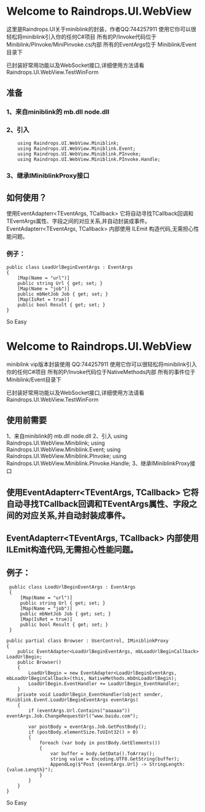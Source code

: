 
# Welcome to Raindrops.UI.WebView
这里是Raindrops.UI关于miniblink的封装，作者QQ:744257911
使用它你可以很轻松将miniblink引入你的任何C#项目
所有的P/Invoke代码位于Miniblink/PInvoke/MiniPinvoke.cs内部
所有的EventArgs位于 Miniblink/Event目录下

已封装好常用功能以及WebSocket接口,详细使用方法请看Raindrops.UI.WebView.TestWinForm

## 准备
### 1、来自miniblink的 mb.dll node.dll
### 2、引入 
        using Raindrops.UI.WebView.Miniblink;
        using Raindrops.UI.WebView.Miniblink.Event;
        using Raindrops.UI.WebView.Miniblink.PInvoke;
        using Raindrops.UI.WebView.Miniblink.PInvoke.Handle;
### 3、继承IMiniblinkProxy接口

## 如何使用？
使用EventAdapterr<TEventArgs, TCallback> 它将自动寻找TCallback回调和TEventArgs属性、字段之间的对应关系,并自动封装成事件。
EventAdapterr<TEventArgs, TCallback> 内部使用 ILEmit 构造代码,无需担心性能问题。

### 例子：
    public class LoadUrlBeginEventArgs : EventArgs
    {
        [Map(Name = "url")]
        public string Url { get; set; }
        [Map(Name = "job")]
        public mbNetJob Job { get; set; }
        [Map(IsRet = true)]
        public bool Result { get; set; }
    }



 So Easy
# Welcome to Raindrops.UI.WebView
 miniblink vip版本封装使用 QQ:744257911
使用它你可以很轻松将miniblink引入你的任何C#项目
所有的P/Invoke代码位于NativeMethods内部
所有的事件位于 Miniblink/Event目录下

已封装好常用功能以及WebSocket接口,详细使用方法请看Raindrops.UI.WebView.TestWinForm

## 使用前需要
1、来自miniblink的 mb.dll node.dll
2、引入 
        using Raindrops.UI.WebView.Miniblink;
        using Raindrops.UI.WebView.Miniblink.Event;
        using Raindrops.UI.WebView.Miniblink.PInvoke;
        using Raindrops.UI.WebView.Miniblink.PInvoke.Handle;
3、继承IMiniblinkProxy接口

## 使用EventAdapterr<TEventArgs, TCallback> 它将自动寻找TCallback回调和TEventArgs属性、字段之间的对应关系,并自动封装成事件。
## EventAdapterr<TEventArgs, TCallback> 内部使用ILEmit构造代码,无需担心性能问题。

## 例子：

	 public class LoadUrlBeginEventArgs : EventArgs
	 {
	     [Map(Name = "url")]
	     public string Url { get; set; }
	     [Map(Name = "job")]
	     public mbNetJob Job { get; set; }
	     [Map(IsRet = true)]
	     public bool Result { get; set; }
	 }

	public partial class Browser : UserControl, IMiniblinkProxy
	{
	    public EventAdapter<LoadUrlBeginEventArgs, mbLoadUrlBeginCallback> LoadUrlBegin;
	    public Browser()
	    {
	        LoadUrlBegin = new EventAdapter<LoadUrlBeginEventArgs, mbLoadUrlBeginCallback>(this, NativeMethods.mbOnLoadUrlBegin);
	        LoadUrlBegin.EventHandler += LoadUrlBegin_EventHandler;
	    }
	    private void LoadUrlBegin_EventHandler(object sender, Miniblink.Event.LoadUrlBeginEventArgs eventArgs)
	    {
	        if (eventArgs.Url.Contains("aaaaaa")) eventArgs.Job.ChangeRequestUrl("www.baidu.com");

	        var postBody = eventArgs.Job.GetPostBody();
	        if (postBody.elementSize.ToUInt32() > 0)
	        {
	            foreach (var body in postBody.GetElements())
	            {
	                var buffer = body.GetData().ToArray();
	                string value = Encoding.UTF8.GetString(buffer);
	                AppendLog($"Post {eventArgs.Url} -> StringLength:{value.Length}");
	            }
	        }
	    }
	}
 So Easy
